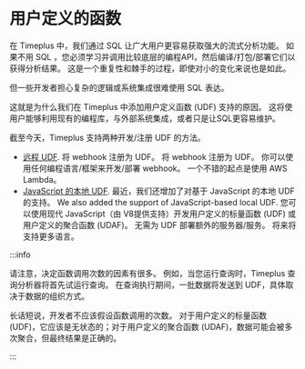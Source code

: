 # 用户定义的函数

在 Timeplus 中，我们通过 SQL 让广大用户更容易获取强大的流式分析功能。 如果不用 SQL ，您必须学习并调用比较底层的编程API，然后编译/打包/部署它们以获得分析结果。 这是一个重复性和棘手的过程，即使对小的变化来说也是如此。

但一些开发者担心复杂的逻辑或系统集成很难使用 SQL 表达。

这就是为什么我们在 Timeplus 中添加用户定义函数 (UDF) 支持的原因。 这将使用户能够利用现有的编程库，与外部系统集成，或者只是让SQL更容易维护。

截至今天，Timeplus 支持两种开发/注册 UDF 的方法。

* [远程 UDF](remote-udf). 将 webhook 注册为 UDF。 将 webhook 注册为 UDF。 你可以使用任何编程语言/框架来开发/部署 webhook。 一个不错的起点是使用 AWS Lambda。
* [JavaScript 的本地 UDF](js-udf). 最近，我们还增加了对基于 JavaScript 的本地 UDF 的支持。 We also added the support of JavaScript-based local UDF. 您可以使用现代 JavaScript（由 V8提供支持）开发用户定义的标量函数 (UDF) 或用户定义的聚合函数 (UDAF)。 无需为 UDF 部署额外的服务器/服务。 将来将支持更多语言。



:::info

请注意，决定函数调用次数的因素有很多。 例如，当您运行查询时，Timeplus 查询分析器将首先试运行查询。 在查询执行期间，一批数据将发送到 UDF，具体取决于数据的组织方式。

长话短说，开发者不应该假设函数调用的次数。 对于用户定义的标量函数 (UDF)，它应该是无状态的；对于用户定义的聚合函数 (UDAF)，数据可能会被多次聚合，但最终结果是正确的。

:::

